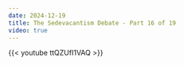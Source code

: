 ```yaml
---
date: 2024-12-19
title: The Sedevacantism Debate - Part 16 of 19
video: true
---
```



{{< youtube ttQZUfI1VAQ >}}
